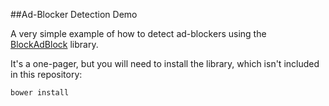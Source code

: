 ##Ad-Blocker Detection Demo

A very simple example of how to detect ad-blockers using the [BlockAdBlock](https://github.com/sitexw/BlockAdBlock) library.

It's a one-pager, but you will need to install the library, which isn't included in this repository:

```
bower install
```

